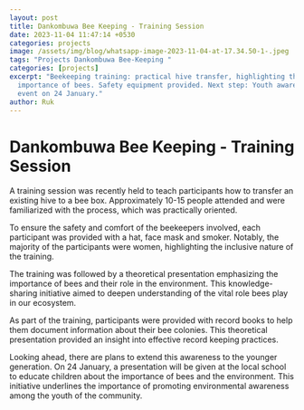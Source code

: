 ```yaml
---
layout: post
title: Dankombuwa Bee Keeping - Training Session
date: 2023-11-04 11:47:14 +0530
categories: projects
image: /assets/img/blog/whatsapp-image-2023-11-04-at-17.34.50-1-.jpeg
tags: "Projects Dankombuwa Bee-Keeping "
categories: [projects]
excerpt: "Beekeeping training: practical hive transfer, highlighting the
  importance of bees. Safety equipment provided. Next step: Youth awareness
  event on 24 January."
author: Ruk
---
```

# Dankombuwa Bee Keeping - Training Session

A training session was recently held to teach participants how to transfer an existing hive to a bee box.  Approximately 10-15 people attended and were familiarized with the process, which was practically oriented.  

To ensure the safety and comfort of the beekeepers involved, each participant was provided with a hat, face mask and smoker. Notably, the majority of the participants were women, highlighting the inclusive nature of the training.

The training was followed by a theoretical presentation emphasizing the importance of bees and their role in the environment. This knowledge-sharing initiative aimed to deepen understanding of the vital role bees play in our ecosystem.

As part of the training, participants were provided with record books to help them document information about their bee colonies. This theoretical presentation provided an insight into effective record keeping practices.

Looking ahead, there are plans to extend this awareness to the younger generation. On 24 January, a presentation will be given at the local school to educate children about the importance of bees and the environment. This initiative underlines the importance of promoting environmental awareness among the youth of the community.
